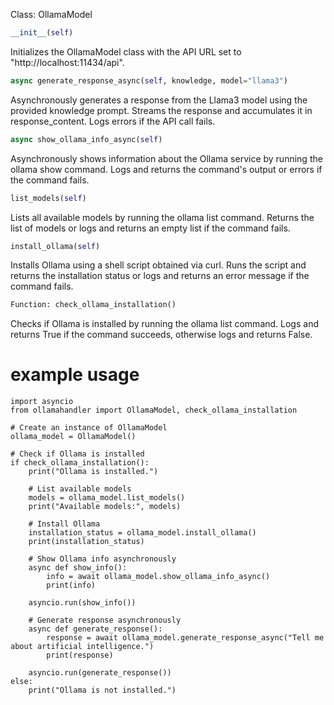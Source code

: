 Class: OllamaModel
```python
__init__(self)
```
Initializes the OllamaModel class with the API URL set to "http://localhost:11434/api".
```python
async generate_response_async(self, knowledge, model="llama3")
```
Asynchronously generates a response from the Llama3 model using the provided knowledge prompt.
Streams the response and accumulates it in response_content.
Logs errors if the API call fails.
```python
async show_ollama_info_async(self)
```
Asynchronously shows information about the Ollama service by running the ollama show command.
Logs and returns the command's output or errors if the command fails.
```python
list_models(self)
```
Lists all available models by running the ollama list command.
Returns the list of models or logs and returns an empty list if the command fails.
```python
install_ollama(self)
```
Installs Ollama using a shell script obtained via curl.
Runs the script and returns the installation status or logs and returns an error message if the command fails.
```python
Function: check_ollama_installation()
```
Checks if Ollama is installed by running the ollama list command.
Logs and returns True if the command succeeds, otherwise logs and returns False.

# example usage

```
import asyncio
from ollamahandler import OllamaModel, check_ollama_installation

# Create an instance of OllamaModel
ollama_model = OllamaModel()

# Check if Ollama is installed
if check_ollama_installation():
    print("Ollama is installed.")

    # List available models
    models = ollama_model.list_models()
    print("Available models:", models)

    # Install Ollama
    installation_status = ollama_model.install_ollama()
    print(installation_status)

    # Show Ollama info asynchronously
    async def show_info():
        info = await ollama_model.show_ollama_info_async()
        print(info)

    asyncio.run(show_info())

    # Generate response asynchronously
    async def generate_response():
        response = await ollama_model.generate_response_async("Tell me about artificial intelligence.")
        print(response)

    asyncio.run(generate_response())
else:
    print("Ollama is not installed.")
```
